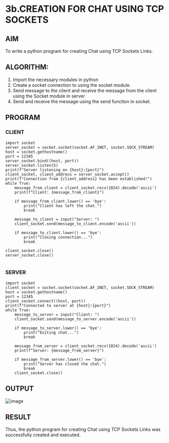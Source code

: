 # 3b.CREATION FOR CHAT USING TCP SOCKETS
## AIM
To write a python program for creating Chat using TCP Sockets Links.
## ALGORITHM:
1. Import the necessary modules in python
2. Create a socket connection to using the socket module.
3. Send message to the client and receive the message from the client using the Socket module in
 server
4. Send and receive the message using the send function in socket.
## PROGRAM
### CLIENT
```
import socket
server_socket = socket.socket(socket.AF_INET, socket.SOCK_STREAM)
host = socket.gethostname()  
port = 12345  
server_socket.bind((host, port))
server_socket.listen(5)
print(f"Server listening on {host}:{port}")
client_socket, client_address = server_socket.accept()
print(f"Connection from {client_address} has been established!")
while True:
    message_from_client = client_socket.recv(1024).decode('ascii')
    print(f"Client: {message_from_client}")
    
    if message_from_client.lower() == 'bye':
        print("Client has left the chat.")
        break

    message_to_client = input("Server: ")
    client_socket.send(message_to_client.encode('ascii'))

    if message_to_client.lower() == 'bye':
        print("Closing connection...")
        break

client_socket.close()
server_socket.close()


```
### SERVER
```
import socket
client_socket = socket.socket(socket.AF_INET, socket.SOCK_STREAM)
host = socket.gethostname() 
port = 12345 
client_socket.connect((host, port))
print(f"Connected to server at {host}:{port}")
while True:
    message_to_server = input("Client: ")
    client_socket.send(message_to_server.encode('ascii'))

    if message_to_server.lower() == 'bye':
        print("Exiting chat...")
        break

    message_from_server = client_socket.recv(1024).decode('ascii')
    print(f"Server: {message_from_server}")

    if message_from_server.lower() == 'bye':
        print("Server has closed the chat.")
        break
    client_socket.close()
```
## OUTPUT
![image](https://github.com/user-attachments/assets/941b770e-926f-497b-abbb-bc37384b3d89)

## RESULT
Thus, the python program for creating Chat using TCP Sockets Links was successfully 
created and executed.
